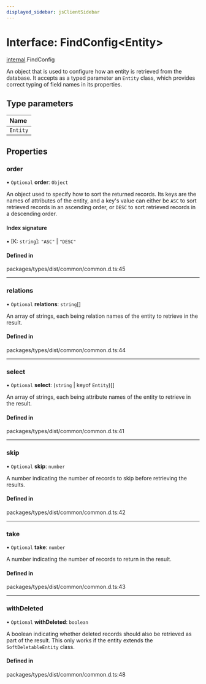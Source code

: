 ```yaml
---
displayed_sidebar: jsClientSidebar
---
```


# Interface: FindConfig<Entity\>

[internal](../modules/internal-8.md).FindConfig

An object that is used to configure how an entity is retrieved from the database. It accepts as a typed parameter an `Entity` class,
which provides correct typing of field names in its properties.

## Type parameters

| Name |
| :------ |
| `Entity` |

## Properties

### order

• `Optional` **order**: `Object`

An object used to specify how to sort the returned records. Its keys are the names of attributes of the entity, and a key's value can either be `ASC`
to sort retrieved records in an ascending order, or `DESC` to sort retrieved records in a descending order.

#### Index signature

▪ [K: `string`]: ``"ASC"`` \| ``"DESC"``

#### Defined in

packages/types/dist/common/common.d.ts:45

___

### relations

• `Optional` **relations**: `string`[]

An array of strings, each being relation names of the entity to retrieve in the result.

#### Defined in

packages/types/dist/common/common.d.ts:44

___

### select

• `Optional` **select**: (`string` \| keyof `Entity`)[]

An array of strings, each being attribute names of the entity to retrieve in the result.

#### Defined in

packages/types/dist/common/common.d.ts:41

___

### skip

• `Optional` **skip**: `number`

A number indicating the number of records to skip before retrieving the results.

#### Defined in

packages/types/dist/common/common.d.ts:42

___

### take

• `Optional` **take**: `number`

A number indicating the number of records to return in the result.

#### Defined in

packages/types/dist/common/common.d.ts:43

___

### withDeleted

• `Optional` **withDeleted**: `boolean`

A boolean indicating whether deleted records should also be retrieved as part of the result. This only works if the entity extends the
`SoftDeletableEntity` class.

#### Defined in

packages/types/dist/common/common.d.ts:48

